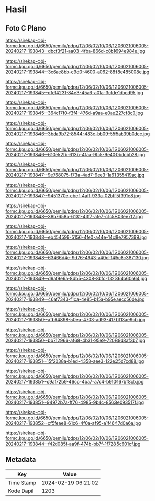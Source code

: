 # Hasil

## Foto C Plano

https://sirekap-obj-formc.kpu.go.id/6650/pemilu/pdpr/12/06/02/10/06/1206021006005-20240217-193843--dbcf3f21-aa03-4fba-866d-c8b1694e984e.jpg

https://sirekap-obj-formc.kpu.go.id/6650/pemilu/pdpr/12/06/02/10/06/1206021006005-20240217-193844--3c6ae8bb-c9d0-4600-a062-88f8e485008e.jpg

https://sirekap-obj-formc.kpu.go.id/6650/pemilu/pdpr/12/06/02/10/06/1206021006005-20240217-193845--dfe14231-84e3-45a6-a01a-3cfde1dbcd95.jpg

https://sirekap-obj-formc.kpu.go.id/6650/pemilu/pdpr/12/06/02/10/06/1206021006005-20240217-193845--364c17f0-f3f4-476d-a9aa-e0ae227cf8c0.jpg

https://sirekap-obj-formc.kpu.go.id/6650/pemilu/pdpr/12/06/02/10/06/1206021006005-20240217-193846--3bda9b72-8544-483c-bb09-555ab39b0dcc.jpg

https://sirekap-obj-formc.kpu.go.id/6650/pemilu/pdpr/12/06/02/10/06/1206021006005-20240217-193846--610e52fb-613b-41aa-9fc5-9e400bdcbb28.jpg

https://sirekap-obj-formc.kpu.go.id/6650/pemilu/pdpr/12/06/02/10/06/1206021006005-20240217-193847--9e768075-f73a-4ad7-9ee3-1a61355419ac.jpg

https://sirekap-obj-formc.kpu.go.id/6650/pemilu/pdpr/12/06/02/10/06/1206021006005-20240217-193847--9451370e-cbef-4aff-933a-02bff5f391e8.jpg

https://sirekap-obj-formc.kpu.go.id/6650/pemilu/pdpr/12/06/02/10/06/1206021006005-20240217-193848--38b7658b-6131-43f7-afe7-c1c5803ee7f2.jpg

https://sirekap-obj-formc.kpu.go.id/6650/pemilu/pdpr/12/06/02/10/06/1206021006005-20240217-193848--eb454599-5156-4fe0-a44e-14c8e7957399.jpg

https://sirekap-obj-formc.kpu.go.id/6650/pemilu/pdpr/12/06/02/10/06/1206021006005-20240217-193848--63466d4e-9d76-4943-a40d-145c8c387130.jpg

https://sirekap-obj-formc.kpu.go.id/6650/pemilu/pdpr/12/06/02/10/06/1206021006005-20240217-193849--d9af9e6a-8db5-4308-8bfc-132364b60a64.jpg

https://sirekap-obj-formc.kpu.go.id/6650/pemilu/pdpr/12/06/02/10/06/1206021006005-20240217-193849--46af7343-f1ca-4e85-b15a-b95eaecc56de.jpg

https://sirekap-obj-formc.kpu.go.id/6650/pemilu/pdpr/12/06/02/10/06/1206021006005-20240217-193850--afb64898-50ea-4703-ad93-417b113ae9cb.jpg

https://sirekap-obj-formc.kpu.go.id/6650/pemilu/pdpr/12/06/02/10/06/1206021006005-20240217-193850--bb712966-af68-4b31-95e9-72089d8af3b7.jpg

https://sirekap-obj-formc.kpu.go.id/6650/pemilu/pdpr/12/06/02/10/06/1206021006005-20240217-193851--15f2038a-b1ed-4358-aee3-122e25d7cd88.jpg

https://sirekap-obj-formc.kpu.go.id/6650/pemilu/pdpr/12/06/02/10/06/1206021006005-20240217-193851--c9af72b9-46cc-4ba7-a7c4-b910167bf8cb.jpg

https://sirekap-obj-formc.kpu.go.id/6650/pemilu/pdpr/12/06/02/10/06/1206021006005-20240217-193851--94972b7a-ff76-4985-9b4c-8563e093517f.jpg

https://sirekap-obj-formc.kpu.go.id/6650/pemilu/pdpr/12/06/02/10/06/1206021006005-20240217-193852--cf5feae8-61c6-4f0a-af95-a1f4647d0a6a.jpg

https://sirekap-obj-formc.kpu.go.id/6650/pemilu/pdpr/12/06/02/10/06/1206021006005-20240217-193844--f42d085f-aa9f-474b-bb7f-1f7285c601cf.jpg


## Metadata

| Key        | Value               |
| ---------- | ------------------- |
| Time Stamp | 2024-02-19 06:21:02 |
| Kode Dapil | 1203                |



